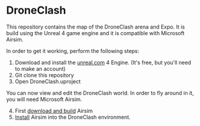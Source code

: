 # DroneClash

This repository contains the map of the DroneClash arena and Expo. It is build using the Unreal 4 game engine and it is compatible with Microsoft Airsim. 

In order to get it working, perform the following steps:
1. Download and install the [unreal.com](https://www.unrealengine.com/download) 4 Engine. (It's free, but you'll need to make an account)
2. Git clone this repository
3. Open DroneClash.uproject

You can now view and edit the DroneClash world. In order to fly around in it, you will need Microsoft Airsim.

4. First [download and build](https://github.com/Microsoft/AirSim/blob/master/docs/build_windows.md) Airsim
5. [Install](https://github.com/Microsoft/AirSim/blob/master/docs/unreal_custenv.md) Airsim into the DroneClash environment.
